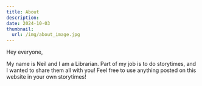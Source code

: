 ```yaml
---
title: About
description:
date: 2024-10-03
thumbnail:
  url: /img/about_image.jpg
---
```


Hey everyone, 

My name is Neil and I am a Librarian. Part of my job is to do storytimes, and I wanted to share them all with you! Feel free to use anything posted on this website in your own storytimes!